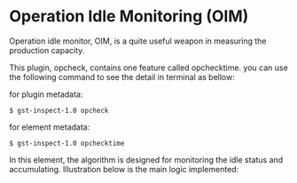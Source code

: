 # Operation Idle Monitoring (OIM)

Operation idle monitor, OIM, is a quite useful weapon in measuring the production capacity.

This plugin, opcheck, contains one feature called opchecktime. you can use the following command to see the detail in terminal as bellow:

for plugin metadata:

```
$ gst-inspect-1.0 opcheck
```

for element metadata:

```
$ gst-inspect-1.0 opchecktime
```

In this element, the algorithm is designed for monitoring the idle status and accumulating. Illustration below is the main logic implemented:

